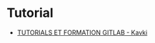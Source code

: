 # Tutorial

- [TUTORIALS ET FORMATION GITLAB - Kavki](https://www.youtube.com/playlist?list=PLn6POgpklwWrRoZZXv0xf71mvT4E0QDOF)